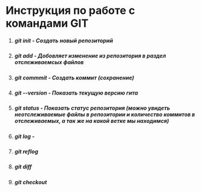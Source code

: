 # Инструкция по работе с командами GIT

1. ##### _**git init**_ - Создать новый репозиторий

2. ##### _**git add**_ - Добовляет изменение из репозитория в раздел отслеживаемсых файлов

3. ##### _**git commmit**_ - Создать коммит *(сохранение)*

4. ##### _**git --version**_ - Показать текущую версию гита

5. ##### _**git status**_ - Показать статус репозитория *(можно увидеть неотслеживаемые файлы в репозитории и количество коммитов в отслеживаемых, а так же на какой ветке мы находимся)*

6. ##### _**git log**_ - 

7. ##### _**git reflog**_

8. ##### _**git diff**_

9. ##### _**git checkout**_

